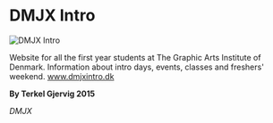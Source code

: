 # DMJX Intro

![DMJX Intro](http://i.imgur.com/g2s2OkC.png)

Website for all the first year students at The Graphic Arts Institute of Denmark.
Information about intro days, events, classes and freshers' weekend.
www.dmjxintro.dk 

**By Terkel Gjervig 2015**

*DMJX*
